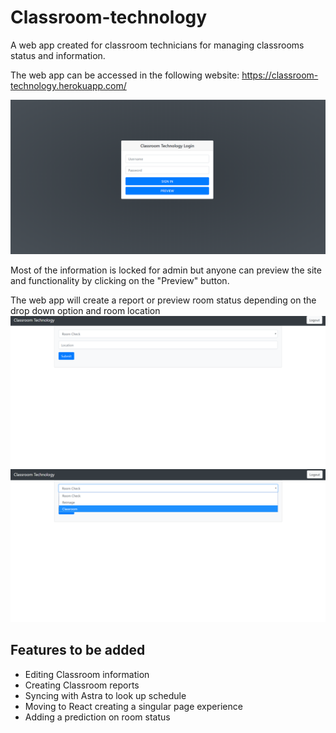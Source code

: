 # Classroom-technology

A web app created for classroom technicians for managing classrooms status and information.

The web app can be accessed in the following website:
https://classroom-technology.herokuapp.com/

![Preview Image](public/Preview01.png)

Most of the information is locked for admin but anyone can preview the site and functionality by clicking on the "Preview" button.

The web app will create a report or preview room status depending on the drop down option and room location
![Preview Image](public/Preview02.png)
![Preview Image](public/Preview03.png)


## Features to be added
* Editing Classroom information
* Creating Classroom reports
* Syncing with Astra to look up schedule
* Moving to React creating a singular page experience
* Adding a prediction on room status
